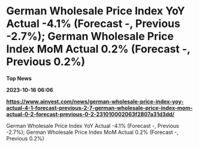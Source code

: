 # German Wholesale Price Index YoY Actual -4.1% (Forecast -, Previous -2.7%); German Wholesale Price Index MoM Actual 0.2% (Forecast -, Previous 0.2%)
**Top News**

**2023-10-16 06:06**

**https://www.ainvest.com/news/german-wholesale-price-index-yoy-actual-4-1-forecast-previous-2-7-german-wholesale-price-index-mom-actual-0-2-forecast-previous-0-2-231010002063f2807a31d3dd/**

German Wholesale Price Index YoY Actual -4.1% (Forecast -, Previous -2.7%); German Wholesale Price Index MoM Actual 0.2% (Forecast -, Previous 0.2%)